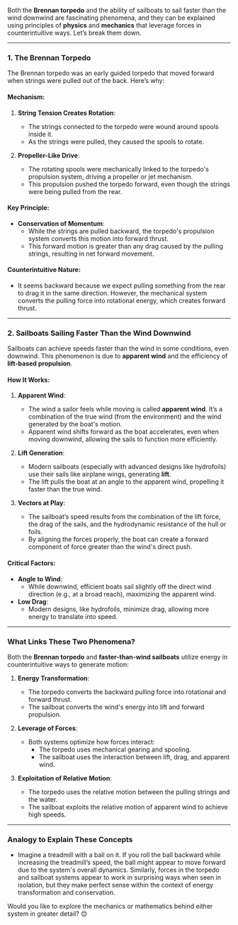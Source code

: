 Both the **Brennan torpedo** and the ability of sailboats to sail faster than the wind downwind are fascinating phenomena, and they can be explained using principles of **physics** and **mechanics** that leverage forces in counterintuitive ways. Let’s break them down.

---

### **1. The Brennan Torpedo**
The Brennan torpedo was an early guided torpedo that moved forward when strings were pulled out of the back. Here’s why:

#### **Mechanism**:
1. **String Tension Creates Rotation**:
   - The strings connected to the torpedo were wound around spools inside it.
   - As the strings were pulled, they caused the spools to rotate.

2. **Propeller-Like Drive**:
   - The rotating spools were mechanically linked to the torpedo's propulsion system, driving a propeller or jet mechanism.
   - This propulsion pushed the torpedo forward, even though the strings were being pulled from the rear.

#### **Key Principle**:
- **Conservation of Momentum**:
   - While the strings are pulled backward, the torpedo's propulsion system converts this motion into forward thrust.
   - This forward motion is greater than any drag caused by the pulling strings, resulting in net forward movement.

#### **Counterintuitive Nature**:
- It seems backward because we expect pulling something from the rear to drag it in the same direction. However, the mechanical system converts the pulling force into rotational energy, which creates forward thrust.

---

### **2. Sailboats Sailing Faster Than the Wind Downwind**
Sailboats can achieve speeds faster than the wind in some conditions, even downwind. This phenomenon is due to **apparent wind** and the efficiency of **lift-based propulsion**.

#### **How It Works**:
1. **Apparent Wind**:
   - The wind a sailor feels while moving is called **apparent wind**. It’s a combination of the true wind (from the environment) and the wind generated by the boat's motion.
   - Apparent wind shifts forward as the boat accelerates, even when moving downwind, allowing the sails to function more efficiently.

2. **Lift Generation**:
   - Modern sailboats (especially with advanced designs like hydrofoils) use their sails like airplane wings, generating **lift**.
   - The lift pulls the boat at an angle to the apparent wind, propelling it faster than the true wind.

3. **Vectors at Play**:
   - The sailboat’s speed results from the combination of the lift force, the drag of the sails, and the hydrodynamic resistance of the hull or foils.
   - By aligning the forces properly, the boat can create a forward component of force greater than the wind's direct push.

#### **Critical Factors**:
- **Angle to Wind**:
   - While downwind, efficient boats sail slightly off the direct wind direction (e.g., at a broad reach), maximizing the apparent wind.
- **Low Drag**:
   - Modern designs, like hydrofoils, minimize drag, allowing more energy to translate into speed.

---

### **What Links These Two Phenomena?**
Both the **Brennan torpedo** and **faster-than-wind sailboats** utilize energy in counterintuitive ways to generate motion:
1. **Energy Transformation**:
   - The torpedo converts the backward pulling force into rotational and forward thrust.
   - The sailboat converts the wind's energy into lift and forward propulsion.

2. **Leverage of Forces**:
   - Both systems optimize how forces interact:
     - The torpedo uses mechanical gearing and spooling.
     - The sailboat uses the interaction between lift, drag, and apparent wind.

3. **Exploitation of Relative Motion**:
   - The torpedo uses the relative motion between the pulling strings and the water.
   - The sailboat exploits the relative motion of apparent wind to achieve high speeds.

---

### **Analogy to Explain These Concepts**
- Imagine a treadmill with a ball on it. If you roll the ball backward while increasing the treadmill’s speed, the ball might appear to move forward due to the system's overall dynamics. Similarly, forces in the torpedo and sailboat systems appear to work in surprising ways when seen in isolation, but they make perfect sense within the context of energy transformation and conservation.

Would you like to explore the mechanics or mathematics behind either system in greater detail? 😊

